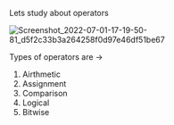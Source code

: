 Lets study about operators 

![Screenshot_2022-07-01-17-19-50-81_d5f2c33b3a264258f0d97e46df51be67](https://user-images.githubusercontent.com/28175329/177006212-e93caeb2-934e-4710-a01f-eb6e0ee7c5f4.png)

Types of operators are ->

 1. Airthmetic 
 2. Assignment
 3. Comparison 
 4. Logical 
 5. Bitwise
